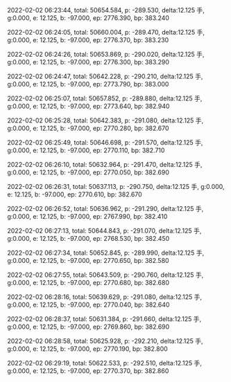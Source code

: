 2022-02-02 06:23:44, total: 50654.584, p: -289.530, delta:12.125 手, g:0.000, e: 12.125, b: -97.000, ep: 2776.390, bp: 383.240

2022-02-02 06:24:05, total: 50660.004, p: -289.470, delta:12.125 手, g:0.000, e: 12.125, b: -97.000, ep: 2776.370, bp: 383.230

2022-02-02 06:24:26, total: 50653.869, p: -290.020, delta:12.125 手, g:0.000, e: 12.125, b: -97.000, ep: 2776.300, bp: 383.290

2022-02-02 06:24:47, total: 50642.228, p: -290.210, delta:12.125 手, g:0.000, e: 12.125, b: -97.000, ep: 2773.790, bp: 383.000

2022-02-02 06:25:07, total: 50657.852, p: -289.880, delta:12.125 手, g:0.000, e: 12.125, b: -97.000, ep: 2773.640, bp: 382.940

2022-02-02 06:25:28, total: 50642.383, p: -291.080, delta:12.125 手, g:0.000, e: 12.125, b: -97.000, ep: 2770.280, bp: 382.670

2022-02-02 06:25:49, total: 50646.698, p: -291.570, delta:12.125 手, g:0.000, e: 12.125, b: -97.000, ep: 2770.110, bp: 382.710

2022-02-02 06:26:10, total: 50632.964, p: -291.470, delta:12.125 手, g:0.000, e: 12.125, b: -97.000, ep: 2770.050, bp: 382.690

2022-02-02 06:26:31, total: 50637.113, p: -290.750, delta:12.125 手, g:0.000, e: 12.125, b: -97.000, ep: 2770.610, bp: 382.670

2022-02-02 06:26:52, total: 50636.962, p: -291.290, delta:12.125 手, g:0.000, e: 12.125, b: -97.000, ep: 2767.990, bp: 382.410

2022-02-02 06:27:13, total: 50644.843, p: -291.070, delta:12.125 手, g:0.000, e: 12.125, b: -97.000, ep: 2768.530, bp: 382.450

2022-02-02 06:27:34, total: 50652.845, p: -289.990, delta:12.125 手, g:0.000, e: 12.125, b: -97.000, ep: 2770.650, bp: 382.580

2022-02-02 06:27:55, total: 50643.509, p: -290.760, delta:12.125 手, g:0.000, e: 12.125, b: -97.000, ep: 2770.680, bp: 382.680

2022-02-02 06:28:16, total: 50639.629, p: -291.080, delta:12.125 手, g:0.000, e: 12.125, b: -97.000, ep: 2770.040, bp: 382.640

2022-02-02 06:28:37, total: 50631.384, p: -291.660, delta:12.125 手, g:0.000, e: 12.125, b: -97.000, ep: 2769.860, bp: 382.690

2022-02-02 06:28:58, total: 50625.928, p: -292.210, delta:12.125 手, g:0.000, e: 12.125, b: -97.000, ep: 2770.190, bp: 382.800

2022-02-02 06:29:19, total: 50622.533, p: -292.510, delta:12.125 手, g:0.000, e: 12.125, b: -97.000, ep: 2770.370, bp: 382.860